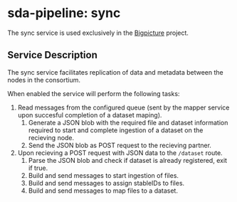 # sda-pipeline: sync

The sync service is used exclusively in the [Bigpicture](https://bigpicture.eu/) project.

## Service Description

The sync service facilitates replication of data and metadata between the nodes in the consortium.

When enabled the service will perform the following tasks:

1. Read messages from the configured queue (sent by the mapper service upon succesful completion of a dataset maping).
   1. Generate a JSON blob with the required file and dataset information required to start and complete ingestion of a dataset on the recieving node.
   2. Send the JSON blob as POST request to the recieving partner.
2. Upon recieving a POST request with JSON data to the `/dataset` route.
   1. Parse the JSON blob and check if dataset is already registered, exit if true.
   2. Build and send messages to start ingestion of files.
   3. Build and send messages to assign stableIDs to files.
   4. Build and send messages to map files to a dataset.
